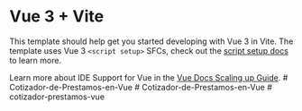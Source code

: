 # Vue 3 + Vite

This template should help get you started developing with Vue 3 in Vite. The template uses Vue 3 `<script setup>` SFCs, check out the [script setup docs](https://v3.vuejs.org/api/sfc-script-setup.html#sfc-script-setup) to learn more.

Learn more about IDE Support for Vue in the [Vue Docs Scaling up Guide](https://vuejs.org/guide/scaling-up/tooling.html#ide-support).
#   C o t i z a d o r - d e - P r e s t a m o s - e n - V u e  
 #   C o t i z a d o r - d e - P r e s t a m o s - e n - V u e  
 #   c o t i z a d o r - p r e s t a m o s - v u e  
 